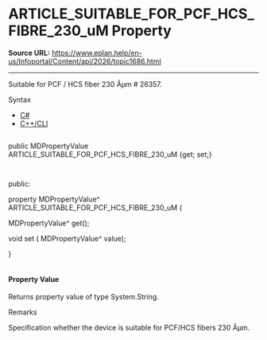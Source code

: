 # ARTICLE_SUITABLE_FOR_PCF_HCS_FIBRE_230_uM Property

**Source URL:** https://www.eplan.help/en-us/Infoportal/Content/api/2026/topic1686.html

---

Suitable for PCF / HCS fiber 230 Âµm # 26357.

Syntax

- [C#](#i-syntax-CS)
- [C++/CLI](#i-syntax-CPP2005)

```
```
public MDPropertyValue ARTICLE_SUITABLE_FOR_PCF_HCS_FIBRE_230_uM {get; set;}
```
```

```
```
public:

property MDPropertyValue^ ARTICLE_SUITABLE_FOR_PCF_HCS_FIBRE_230_uM {

   MDPropertyValue^ get();

   void set (    MDPropertyValue^ value);

}
```
```

#### Property Value

Returns property value of type System.String.

Remarks

Specification whether the device is suitable for PCF/HCS fibers 230 Âµm.
